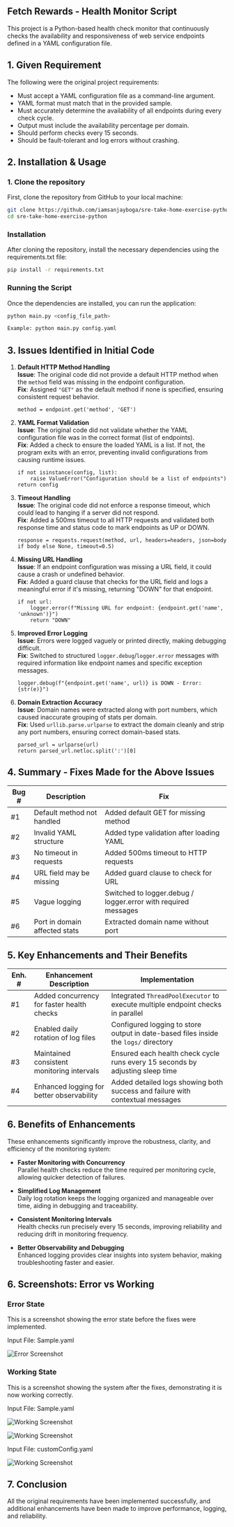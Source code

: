 ## **Fetch Rewards - Health Monitor Script**

This project is a Python-based health check monitor that continuously checks the availability and responsiveness of web service endpoints defined in a YAML configuration file.

## **1\. Given Requirement**

The following were the original project requirements:

- Must accept a YAML configuration file as a command-line argument.
- YAML format must match that in the provided sample.
- Must accurately determine the availability of all endpoints during every check cycle.
- Output must include the availability percentage per domain.
- Should perform checks every 15 seconds.
- Should be fault-tolerant and log errors without crashing.

## **2\. Installation & Usage**

### 1. Clone the repository
First, clone the repository from GitHub to your local machine:

```bash
git clone https://github.com/iamsanjayboga/sre-take-home-exercise-python
cd sre-take-home-exercise-python
```

### **Installation**
After cloning the repository, install the necessary dependencies using the requirements.txt file:

```bash 
pip install -r requirements.txt 
```

### **Running the Script**
Once the dependencies are installed, you can run the application:

```bash 
python main.py <config_file_path> 

Example: python main.py config.yaml 
```

## **3\. Issues Identified in Initial Code**

1. **Default HTTP Method Handling**  
   **Issue**: The original code did not provide a default HTTP method when the `method` field was missing in the endpoint configuration.  
   **Fix**: Assigned `"GET"` as the default method if none is specified, ensuring consistent request behavior.
    ```
    method = endpoint.get('method', 'GET')
    ```

2. **YAML Format Validation**  
   **Issue**: The original code did not validate whether the YAML configuration file was in the correct format (list of endpoints).  
   **Fix**: Added a check to ensure the loaded YAML is a list. If not, the program exits with an error, preventing invalid configurations from causing runtime issues.
    ```
    if not isinstance(config, list):
        raise ValueError("Configuration should be a list of endpoints")
    return config
    ```

3. **Timeout Handling**  
   **Issue**: The original code did not enforce a response timeout, which could lead to hanging if a server did not respond.  
   **Fix**: Added a 500ms timeout to all HTTP requests and validated both response time and status code to mark endpoints as UP or DOWN.
    ```
    response = requests.request(method, url, headers=headers, json=body if body else None, timeout=0.5)
    ```

4. **Missing URL Handling**  
   **Issue**: If an endpoint configuration was missing a URL field, it could cause a crash or undefined behavior.  
   **Fix**: Added a guard clause that checks for the URL field and logs a meaningful error if it's missing, returning "DOWN" for that endpoint.
    ```
    if not url:
        logger.error(f"Missing URL for endpoint: {endpoint.get('name', 'unknown')}")
        return "DOWN"
    ```

5. **Improved Error Logging**  
   **Issue**: Errors were logged vaguely or printed directly, making debugging difficult.  
   **Fix**: Switched to structured `logger.debug`/`logger.error` messages with required information like endpoint names and specific exception messages.
    ```
    logger.debug(f"{endpoint.get('name', url)} is DOWN - Error: {str(e)}")
    ```

6. **Domain Extraction Accuracy**  
   **Issue**: Domain names were extracted along with port numbers, which caused inaccurate grouping of stats per domain.  
   **Fix**: Used `urllib.parse.urlparse` to extract the domain cleanly and strip any port numbers, ensuring correct domain-based stats.
    ```
    parsed_url = urlparse(url)
    return parsed_url.netloc.split(':')[0]    
    ```

## **4\. Summary - Fixes Made for the Above Issues**

| **Bug #** | **Description** | **Fix** |
| --- | -------------------------------------- |----------------------------------------- |
| #1  | Default method not handled | Added default GET for missing method |
| #2  | Invalid YAML structure | Added type validation after loading YAML |
| #3  | No timeout in requests | Added 500ms timeout to HTTP requests |
| #4  | URL field may be missing | Added guard clause to check for URL |
| #5  | Vague logging | Switched to logger.debug / logger.error with required messages |
| #6  | Port in domain affected stats | Extracted domain name without port |


## **5. Key Enhancements and Their Benefits**

| **Enh. #** | **Enhancement Description**                          | **Implementation**                                                                 |
|------------|------------------------------------------------------|-------------------------------------------------------------------------------------|
| #1         | Added concurrency for faster health checks           | Integrated `ThreadPoolExecutor` to execute multiple endpoint checks in parallel     |
| #2         | Enabled daily rotation of log files                  | Configured logging to store output in date-based files inside the `logs/` directory |
| #3         | Maintained consistent monitoring intervals           | Ensured each health check cycle runs every 15 seconds by adjusting sleep time       |
| #4         | Enhanced logging for better observability            | Added detailed logs showing both success and failure with contextual messages       |


## **6. Benefits of Enhancements**

These enhancements significantly improve the robustness, clarity, and efficiency of the monitoring system:

- **Faster Monitoring with Concurrency**  
  Parallel health checks reduce the time required per monitoring cycle, allowing quicker detection of failures.

- **Simplified Log Management**  
  Daily log rotation keeps the logging organized and manageable over time, aiding in debugging and traceability.

- **Consistent Monitoring Intervals**  
  Health checks run precisely every 15 seconds, improving reliability and reducing drift in monitoring frequency.

- **Better Observability and Debugging**  
  Enhanced logging provides clear insights into system behavior, making troubleshooting faster and easier.


## **6. Screenshots: Error vs Working**

### Error State

This is a screenshot showing the error state before the fixes were implemented.

Input File: Sample.yaml

![Error Screenshot](images/error_screenshot.png)

### Working State

This is a screenshot showing the system after the fixes, demonstrating it is now working correctly.

Input File: Sample.yaml

![Working Screenshot](images/working_screenshot.png)

![Working Screenshot](images/working_screenshot_ended.png)

Input File: customConfig.yaml

![Working Screenshot](images/customConfig_working.png)

## **7. Conclusion**

All the original requirements have been implemented successfully, and additional enhancements have been made to improve performance, logging, and reliability.


###

###
